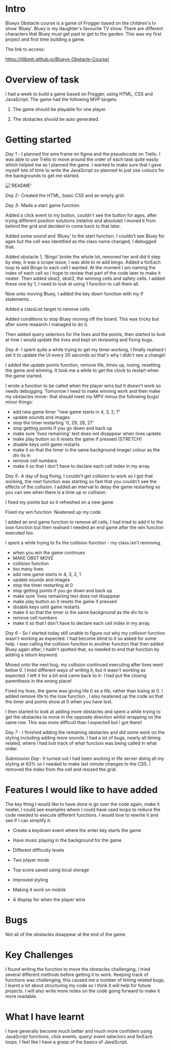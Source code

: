 # Intro

Blueys Obstacle course is a game of Frogger based on the children's tv show ‘Bluey’.  Bluey is my daughter's favourite TV show. There are different characters that Bluey must get past to get to the garden. This was my first project and first time building a game.

The link to access:

https://jillbmh.github.io/Blueys-Obstacle-Course/

# Overview of task

I had a week to build a game based on Frogger, using HTML, CSS and JavaScript. The game had the following MVP targets:

1. The game should be playable for one player.

2. The obstacles should be auto generated.

# Getting started

*Day 1* - I planned the wire frame on figma and the pseudocode on Trello. I was able to use Trello to move around the order of each task quite easily which helped me as I planned the game. I wanted to make sure that I gave myself lots of time to write the JavaScript so planned to just use colours for the backgrounds to get me started.

!['README'](../Blueys-Obstacle-Course/images/Project%201%20wireframe.png)

*Day 2*- Created the HTML, basic CSS and an empty grid.

*Day 3*- Made a start game function.

Added a click event to my button, couldn't see the button for ages, after trying different position solutions (relative and absolute) I moved it from behind the grid and decided to come back to that later.

Added some sound and ‘Bluey' to the start function. I couldn’t see Bluey for ages but the cell was identified as the class name changed, I debugged that.

Added obstacle 1, ‘Bingo’ broke the whole lot, removed her and did it step by step, it was a scope issue, I was able to re add bingo. Added a forEach loop to add Bingo to each cell I wanted. At the moment I am naming the index of each cell so I hope to review that part of the code later to make it neater. Then added obst2, obst3, the winning cells and safety cells. I added these one by 1, I need to look at using 1 function to call them all.

Now onto moving Bluey, I added the key down function with my if statements. .

Added a classList target to remove cells.

Added conditions to stop Bluey moving off the board. This was tricky but after some research I managed to do it.

Then added query selectors for the lives and the points, then started to look at how I would update the lives and kept on reviewing and fixing bugs.

*Day 4*- I spent quite a while trying to get my timer working, I finally realised I set it to update the UI every 30 seconds so that's why i didn't see a change! 

I added the update points function, remove life, times up, losing, resetting the game and winning. It took me a while to get the clock to restart when the game started.

I wrote a function to be called when the player wins but it doesn't work so needs debugging. Tomorrow I need to make winning work and then make my obstacles move- that should meet my MPV minus the following bugs/ minor things:


* add new game timer "new game starts in 4, 3, 2, 1"
* update sounds and images
* stop the timer restarting '0, 29, 28, 27'
* stop getting points if you go down and back up
* make sure 'lives remaining' text does not disappear when lives update
* make play button so it resets the game if pressed (STRETCH)
* disable keys until game restarts
* make it so that the timer is the same background image/ colour as the div its in
* remove cell numbers
* make it so that I don't have to declare each cell index in my array.



*Day 5*- A day of bug fixing, I couldn't get collision to work so I got that working, the next function was starting so fast that you couldn't see the effects of the collision. I added an interval to delay the game restarting so you can see when there is a time up or collision.

I fixed my points but so it refreshed on a new game

Fixed my win function
‌
Neatened up my code

I added an end game function to remove all cells, I had tried to add it to the lose function but then realised I needed an end game after the win function executed too.

I spent a while trying to fix the collision function - my class isn't removing.

* when you win the game continues
* MAKE OBST MOVE
* collision function
* too many lives
* add new game starts in 4, 3, 2, 1
* update sounds and images
* stop the timer restarting at 0
* stop getting points if you go down and back up
* make sure 'lives remaining text does not disappear
* make play button so it resets the game if pressed
* disable keys until game restarts
* make it so that the timer is the same background as the div its in
* remove cell numbers
* make it so that I don't have to declare each cell index in my array.

*Day 6* - So I started today still unable to figure out why my collision function wasn't working as expected. I had become blind to it so asked for some help. I was calling the collision function in another function that then added Bluey again after; I hadn't spotted that, so needed to end that function by adding a return keyword.


Moved onto the next bug, my collision continued executing after lives went below 0. I tried different ways of writing it, but it wasn't working as expected. I left it for a bit and came back to it- I had put the closing parenthesis in the wrong place! 


Fixed my lives, the game was giving life 0 as a life,  rather than losing at 0. I added remove life to the lose function , I also neatened up the code so that the timer and points show at 0 when you have lost.


I then started to look at adding more obstacles and spent a while trying to get the obstacles to move in the opposite direction whilst wrapping on the same row. This was more difficult than I expected but I got there!

*Day 7* - I finished adding the remaining obstacles and did some work on the styling including adding more sounds. I had a lot of bugs, nearly all timing related, where I had lost track of what function was being called in what order.

*Submission Day*- It turned out I had been working in life server doing all my styling at 63% so I needed to make last minute changes to the CSS. I removed the index from the cell and resized the grid.

# Features I would like to have added

The key thing I would like to have done is go over the code again, make it neater, I could see examples where I could have used loops to reduce the code needed to execute different functions. I would love to rewrite it and see if I can simplify it.
 * Create a keydown event where the enter key starts the game
 * Have music playing in the background for the game
 * Different difficulty levels

 * Two player mode
 * Top score saved using local storage
 * Improved styling 
 * Making it work on mobile 
 * A display for when the player wins
 
# Bugs

 Not all of the obstacles disappear at the end of the game

# Key Challenges

I found writing the function to move the obstacles challenging, I tried several different methods before getting it to work. 
Keeping track of functions was challenging, this caused me a number of timing related bugs, I learnt a lot about structuring my code so I think it will help for future projects. I will also write more notes on the code going forward to make it more readable.

# What I have learnt
I have generally become much better and much more confident using JavaScript functions, click events, query/ event selectors and forEach loops. I feel like I have a grasp of the basics of JavaScript.
